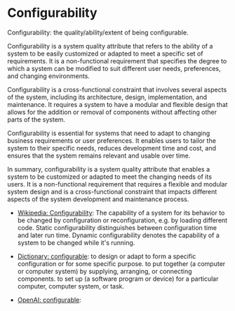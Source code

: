 # Configurability

Configurability: the quality/ability/extent of being configurable.

<div data-chatgpt-prompt="explain configurability (system quality attribute, non-functional requirement, cross-functional contraint)">

Configurability is a system quality attribute that refers to the ability of a system to be easily customized or adapted to meet a specific set of requirements. It is a non-functional requirement that specifies the degree to which a system can be modified to suit different user needs, preferences, and changing environments.

Configurability is a cross-functional constraint that involves several aspects of the system, including its architecture, design, implementation, and maintenance. It requires a system to have a modular and flexible design that allows for the addition or removal of components without affecting other parts of the system.

Configurability is essential for systems that need to adapt to changing business requirements or user preferences. It enables users to tailor the system to their specific needs, reduces development time and cost, and ensures that the system remains relevant and usable over time. 

In summary, configurability is a system quality attribute that enables a system to be customized or adapted to meet the changing needs of its users. It is a non-functional requirement that requires a flexible and modular system design and is a cross-functional constraint that impacts different aspects of the system development and maintenance process.

</div>

* [Wikipedia: Configurability](https://wikipedia.org/wiki/Configurability): The capability of a system for its behavior to be changed by configuration or reconfiguration, e.g. by loading different code. Static configurability distinguishes between configuration time and later run time. Dynamic configurability denotes the capability of a system to be changed while it's running.

* [Dictionary: configurable](https://www.dictionary.com/browse/configurable): to design or adapt to form a specific configuration or for some specific purpose. to put together (a computer or computer system) by supplying, arranging, or connecting components. to set up (a software program or device) for a particular computer, computer system, or task.

* [OpenAI: configurable](https:://openai.com): <div data-chatgpt-prompt="define configurable (computers and software)"></div>
